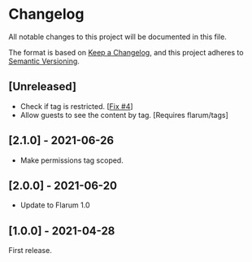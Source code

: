 # Changelog

All notable changes to this project will be documented in this file.

The format is based on [Keep a Changelog](https://keepachangelog.com/en/1.0.0/),
and this project adheres to [Semantic Versioning](https://semver.org/spec/v2.0.0.html).

## [Unreleased]

- Check if tag is restricted. [[Fix #4](https://github.com/Nearata/flarum-ext-dsts/issues/4)]
- Allow guests to see the content by tag. [Requires flarum/tags]

## [2.1.0] - 2021-06-26

- Make permissions tag scoped.

## [2.0.0] - 2021-06-20

- Update to Flarum 1.0

## [1.0.0] - 2021-04-28

First release.
